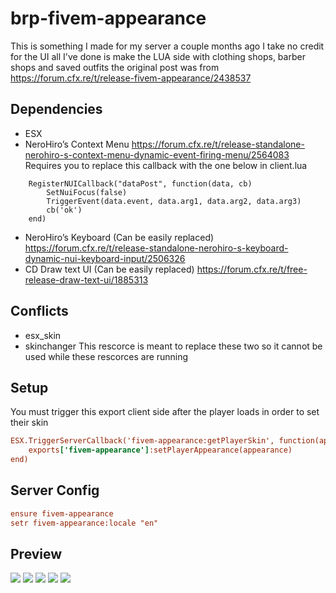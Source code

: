 # brp-fivem-appearance

This is something I made for my server a couple months ago I take no credit for the UI all I've done is make the LUA side with clothing shops, barber shops and saved outfits the original post was from https://forum.cfx.re/t/release-fivem-appearance/2438537

## Dependencies

- ESX
- NeroHiro’s Context Menu https://forum.cfx.re/t/release-standalone-nerohiro-s-context-menu-dynamic-event-firing-menu/2564083
    Requires you to replace this callback with the one below in client.lua
```
    RegisterNUICallback("dataPost", function(data, cb)
        SetNuiFocus(false)
        TriggerEvent(data.event, data.arg1, data.arg2, data.arg3)
        cb('ok')
    end)
 ```
- NeroHiro’s Keyboard (Can be easily replaced) https://forum.cfx.re/t/release-standalone-nerohiro-s-keyboard-dynamic-nui-keyboard-input/2506326
- CD Draw text UI (Can be easily replaced) https://forum.cfx.re/t/free-release-draw-text-ui/1885313

## Conflicts

- esx_skin
- skinchanger
This rescorce is meant to replace these two so it cannot be used while these rescorces are running 

## Setup

You must trigger this export client side after the player loads in order to set their skin 

```cfg
ESX.TriggerServerCallback('fivem-appearance:getPlayerSkin', function(appearance)
    exports['fivem-appearance']:setPlayerAppearance(appearance)
end)
```

## Server Config

```cfg
ensure fivem-appearance
setr fivem-appearance:locale "en"
```

## Preview

![](https://i.imgur.com/Cs1fvNC.jpeg"")
![](https://i.imgur.com/sA55YgF.jpeg"")
![](https://i.imgur.com/dR3U3Uu.jpeg"")
![](https://i.imgur.com/hyhXldt.jpeg"")
![](https://i.imgur.com/ACKPHv3.jpeg"")
